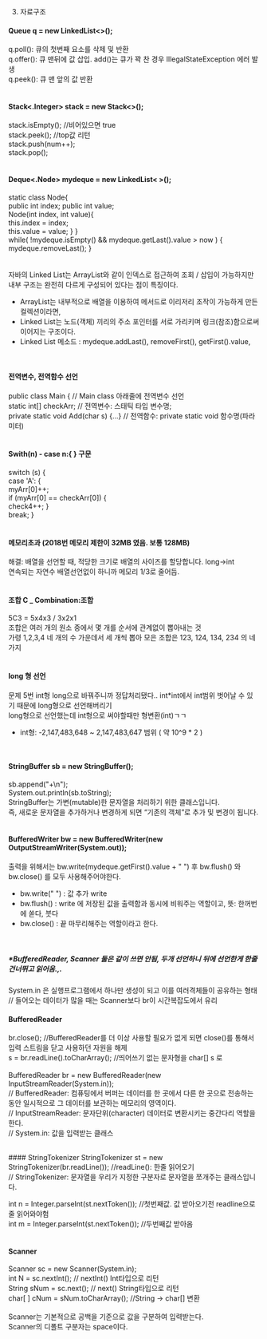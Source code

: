 3. 자료구조 <br>

#### Queue<Integer> q = new LinkedList<>();
q.poll(): 큐의 첫번째 요소를 삭제 및 반환<br>
q.offer(): 큐 맨뒤에 값 삽입. add()는 큐가 꽉 찬 경우 IllegalStateException 에러 발생<br>
q.peek(): 큐 맨 앞의 값 반환<br>
<br>
#### Stack<.Integer> stack = new Stack<>();
stack.isEmpty(); //비어있으면 true <br>
stack.peek(); //top값 리턴 <br>
stack.push(num++);<br>
stack.pop();<br>
<br>
#### Deque<.Node> mydeque = new LinkedList< >();
static class Node{ <br>
	public int index; public int value; <br>
	Node(int index, int value){<br>
 		this.index = index;<br>
 		this.value = value;	} }<br>
while( !mydeque.isEmpty() && mydeque.getLast().value > now ) { mydeque.removeLast(); }  <br>  
   <br>
자바의 Linked List는 ArrayList와 같이 인덱스로 접근하여 조회 / 삽입이 가능하지만 내부 구조는 완전히 다르게 구성되어 있다는 점이 특징이다.  <br>
- ArrayList는 내부적으로 배열을 이용하여 메서드로 이리저리 조작이 가능하게 만든 컬렉션이라면,  <br>
- Linked List는 노드(객체) 끼리의 주소 포인터를 서로 가리키며 링크(참조)함으로써 이어지는 구조이다. <br>
- Linked List 메소드 : mydeque.addLast(), removeFirst(), getFirst().value, <br>
 <br>

#### 전역변수, 전역함수 선언
public class Main { // Main class 아래줄에 전역변수 선언<br>
	static int[] checkArr; // 전역변수: 스태틱 타입 변수명; <br> 
private static void Add(char s) {...} // 전역함수: private static void 함수명(파라미터) <br>
<br>
#### Swith(n) - case n:{ } 구문
switch (s) { <br>
			case 'A': { <br>
				myArr[0]++; <br>
				if (myArr[0] == checkArr[0]) { <br>
					check4++;				} <br>
				break;			} <br>
<br>
#### 메모리초과 (2018번 메모리 제한이 32MB 였음. 보통 128MB)
해결: 배열을 선언할 때, 적당한 크기로 배열의 사이즈를 할당합니다. long->int <br>
연속되는 자연수 배열선언없이 하니까 메모리 1/3로 줄어듬.<br>
<br>
#### 조합 C _ Combination:조합
5C3 = 5x4x3 / 3x2x1<br>
조합은 여러 개의 원소 중에서 몇 개를 순서에 관계없이 뽑아내는 것<br>
가령 1,2,3,4 네 개의 수 가운데서 세 개씩 뽑아 모은 조합은 123, 124, 134, 234 의 네 가지<br>
<br>
#### long 형 선언
문제 5번 int형 long으로 바꿔주니까 정답처리됐다.. int*int에서 int범위 벗어날 수 있기 때문에 long형으로 선언해버리기<br>
long형으로 선언했는데 int형으로 써야할때만 형변환(int)ㄱㄱ<br>
- int형: -2,147,483,648 ~ 2,147,483,647 범위 ( 약 10^9 * 2 )<br>
<br>

#### StringBuffer sb = new StringBuffer();
sb.append("+\n");<br>
System.out.println(sb.toString);<br>
StringBuffer는 가변(mutable)한 문자열을 처리하기 위한 클래스입니다. <br>
즉, 새로운 문자열을 추가하거나 변경하게 되면 “기존의 객체”로 추가 및 변경이 됩니다.<br>
<br>
#### BufferedWriter bw = new BufferedWriter(new OutputStreamWriter(System.out));
출력을 위해서는 bw.write(mydeque.getFirst().value + " ") 후 bw.flush() 와 bw.close() 를 모두 사용해주어야한다. <br>
- bw.write(" ") : 값 추가 write
- bw.flush() : write 에 저장된 값을 출력함과 동시에 비워주는 역할이고, 뜻: 한꺼번에 쏟다, 붓다
- bw.close() : 끝 마무리해주는 역할이라고 한다. <br>
<br>

##### *BufferedReader, Scanner 둘은 같이 쓰면 안됨, 두개 선언하니 뒤에 선언한게 한줄 건너뛰고 읽어옴.,.
System.in 은 실행프로그램에서 하나만 생성이 되고 이를 여러격체들이 공유하는 형태<br>
// 들어오는 데이터가 많을 때는 Scanner보다 br이 시간복잡도에서 유리 <br>
#### BufferedReader
br.close(); //BufferedReader를 더 이상 사용할 필요가 없게 되면 close()를 통해서 입력 스트림을 닫고 사용하던 자원을 해제 <br>
s = br.readLine().toCharArray(); //띄어쓰기 없는 문자형을 char[] s 로 <br>
<br>
BufferedReader br = new BufferedReader(new InputStreamReader(System.in));<br>
// BufferedReader: 컴퓨팅에서 버퍼는 데이터를 한 곳에서 다른 한 곳으로 전송하는 동안 일시적으로 그 데이터를 보관하는 메모리의 영역이다.<br>
// InputStreamReader: 문자단위(character) 데이터로 변환시키는 중간다리 역할을 한다. <br>
// System.in: 값을 입력받는 클래스 <br>
		
<br>
#### StringTokenizer
StringTokenizer st = new StringTokenizer(br.readLine());  //readLine(): 한줄 읽어오기 <br>
// StringTokenizer: 문자열을 우리가 지정한 구분자로 문자열을 쪼개주는 클래스입니다. <br>

int n = Integer.parseInt(st.nextToken()); //첫번째값. 값 받아오기전 readline으로 줄 읽어와야험 <br>
int m = Integer.parseInt(st.nextToken()); //두번째값 받아옴 <br>
<br>

#### Scanner
Scanner sc = new Scanner(System.in); <br>
int N = sc.nextInt(); // nextInt() Int타입으로 리턴	 <br>
String sNum = sc.next(); // next() String타입으로 리턴 <br>
char[ ] cNum = sNum.toCharArray(); //String -> char[] 변환 <br>
<br>
Scanner는 기본적으로 공백을 기준으로 값을 구분하여 입력받는다.<br>
Scanner의 디폴트 구분자는 space이다.<br>
<br>

